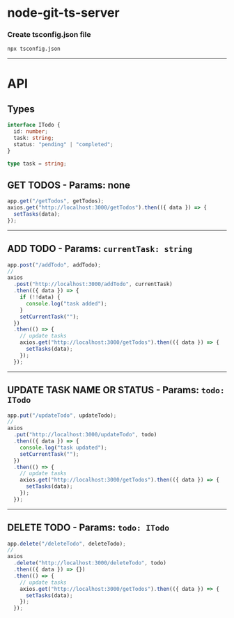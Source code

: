 # node-git-ts-server

### Create tsconfig.json file

```bash
npx tsconfig.json
```

---

# API

## Types

```ts
interface ITodo {
  id: number;
  task: string;
  status: "pending" | "completed";
}

type task = string;
```

## GET TODOS - Params: none

```ts
app.get("/getTodos", getTodos);
axios.get("http://localhost:3000/getTodos").then(({ data }) => {
  setTasks(data);
});
```

---

## ADD TODO - Params: `currentTask: string`

```ts
app.post("/addTodo", addTodo);
//
axios
  .post("http://localhost:3000/addTodo", currentTask)
  .then(({ data }) => {
    if (!!data) {
      console.log("task added");
    }
    setCurrentTask("");
  })
  .then(() => {
    // update tasks
    axios.get("http://localhost:3000/getTodos").then(({ data }) => {
      setTasks(data);
    });
  });
```

---

## UPDATE TASK NAME OR STATUS - Params: `todo: ITodo`

```ts
app.put("/updateTodo", updateTodo);
//
axios
  .put("http://localhost:3000/updateTodo", todo)
  .then(({ data }) => {
    console.log("task updated");
    setCurrentTask("");
  })
  .then(() => {
    // update tasks
    axios.get("http://localhost:3000/getTodos").then(({ data }) => {
      setTasks(data);
    });
  });
```

---

## DELETE TODO - Params: `todo: ITodo`

```ts
app.delete("/deleteTodo", deleteTodo);
//
axios
  .delete("http://localhost:3000/deleteTodo", todo)
  .then(({ data }) => {})
  .then(() => {
    // update tasks
    axios.get("http://localhost:3000/getTodos").then(({ data }) => {
      setTasks(data);
    });
  });
```
